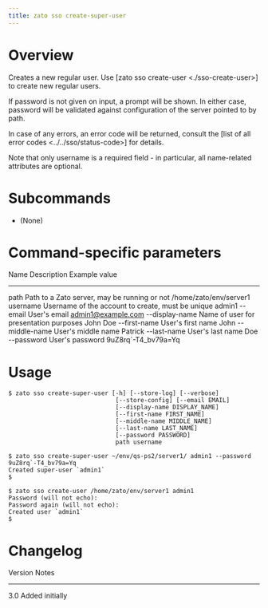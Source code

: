 ```yaml
---
title: zato sso create-super-user
---
```


Overview
========

Creates a new regular user. Use [zato sso create-user \<./sso-create-user\>] to create new regular users.

If password is not given on input, a prompt will be shown. In either case, password will be validated against configuration
of the server pointed to by path.

In case of any errors, an error code will be returned, consult the [list of all error codes \<../../sso/status-code\>]
for details.

Note that only username is a required field - in particular, all name-related attributes are optional.

Subcommands
===========

-   (None)

Command-specific parameters
===========================

  Name              Description                                         Example value
  ----------------- --------------------------------------------------- ------------------------
  path              Path to a Zato server, may be running or not        /home/zato/env/server1
  username          Username of the account to create, must be unique   admin1
  \--email          User\'s email                                       <admin1@example.com>
  \--display-name   Name of user for presentation purposes              John Doe
  \--first-name     User\'s first name                                  John
  \--middle-name    User\'s middle name                                 Patrick
  \--last-name      User\'s last name                                   Doe
  \--password       User\'s password                                    9uZ8rq\`-T4_bv79a=Yq

Usage
=====

    $ zato sso create-super-user [-h] [--store-log] [--verbose]
                                  [--store-config] [--email EMAIL]
                                  [--display-name DISPLAY_NAME]
                                  [--first-name FIRST_NAME]
                                  [--middle-name MIDDLE_NAME]
                                  [--last-name LAST_NAME]
                                  [--password PASSWORD]
                                  path username

    $ zato sso create-super-user ~/env/qs-ps2/server1/ admin1 --password 9uZ8rq`-T4_bv79a=Yq
    Created super-user `admin1`
    $

    $ zato sso create-user /home/zato/env/server1 admin1
    Password (will not echo):
    Password again (will not echo):
    Created user `admin1`
    $

Changelog
=========

  Version   Notes
  --------- -----------------
  3.0       Added initially
